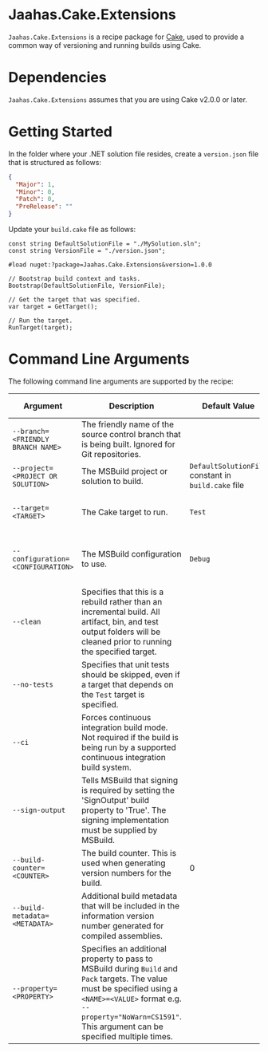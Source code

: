 # Jaahas.Cake.Extensions

`Jaahas.Cake.Extensions` is a recipe package for [Cake](https://cakebuild.net), used to provide a common way of versioning and running builds using Cake.


# Dependencies

`Jaahas.Cake.Extensions` assumes that you are using Cake v2.0.0 or later.


# Getting Started

In the folder where your .NET solution file resides, create a `version.json` file that is structured as follows:

```json
{
  "Major": 1,
  "Minor": 0,
  "Patch": 0,
  "PreRelease": ""
}
```

Update your `build.cake` file as follows:

```cake
const string DefaultSolutionFile = "./MySolution.sln";
const string VersionFile = "./version.json";

#load nuget:?package=Jaahas.Cake.Extensions&version=1.0.0

// Bootstrap build context and tasks.
Bootstrap(DefaultSolutionFile, VersionFile);

// Get the target that was specified.
var target = GetTarget();

// Run the target.
RunTarget(target);
```


# Command Line Arguments

The following command line arguments are supported by the recipe:

| Argument | Description | Default Value | Allowed Values |
| -------- | ----------- | ------------- | ---------------|
| `--branch=<FRIENDLY BRANCH NAME>` | The friendly name of the source control branch that is being built. Ignored for Git repositories. | | |
| `--project=<PROJECT OR SOLUTION>` | The MSBuild project or solution to build. | `DefaultSolutionFile` constant in `build.cake` file | |
| `--target=<TARGET>` | The Cake target to run. | `Test` | `Clean`, `Restore`, `Build`, `Test`, `Pack` |
| `--configuration=<CONFIGURATION>` | The MSBuild configuration to use. | `Debug` | Any configuration defined in the MSBuild solution |
| `--clean` | Specifies that this is a rebuild rather than an incremental build. All artifact, bin, and test output folders will be cleaned prior to running the specified target. | | |
| `--no-tests` | Specifies that unit tests should be skipped, even if a target that depends on the `Test` target is specified. | | |
| `--ci` | Forces continuous integration build mode. Not required if the build is being run by a supported continuous integration build system. | | |
| `--sign-output` | Tells MSBuild that signing is required by setting the 'SignOutput' build property to 'True'. The signing implementation must be supplied by MSBuild. | | |
| `--build-counter=<COUNTER>` | The build counter. This is used when generating version numbers for the build. | 0 | |
| `--build-metadata=<METADATA>` | Additional build metadata that will be included in the information version number generated for compiled assemblies. | | |
| `--property=<PROPERTY>` | Specifies an additional property to pass to MSBuild during `Build` and `Pack` targets. The value must be specified using a `<NAME>=<VALUE>` format e.g. `--property="NoWarn=CS1591"`. This argument can be specified multiple times. | | |

